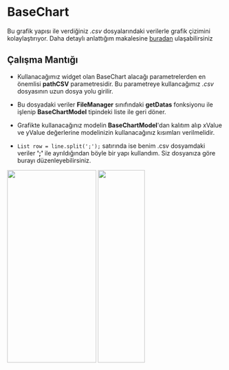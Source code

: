 # BaseChart

Bu grafik yapısı ile verdiğiniz _.csv_ dosyalarındaki verilerle grafik çizimini kolaylaştırıyor. Daha detaylı anlattığım makalesine [buradan](https://burakimdat.medium.com/fluttera-csv-dosyas%C4%B1ndaki-veriyle-grafik-%C3%A7izme-e3fdc7fd4f0) ulaşabilirsiniz

## Çalışma Mantığı

- Kullanacağımız widget olan BaseChart alacağı parametrelerden en önemlisi **pathCSV** parametresidir. Bu parametreye kullancağımız _.csv_ dosyasının uzun dosya yolu girilir.

- Bu dosyadaki veriler **FileManager** sınıfındaki **getDatas** fonksiyonu ile işlenip **BaseChartModel** tipindeki liste ile geri döner.

- Grafikte kullanacağınız modelin **BaseChartModel**'dan kalıtım alıp xValue ve yValue değerlerine modelinizin kullanacağınız kısımları verilmelidir.

- `List row = line.split(';');` satırında ise benim .csv dosyamdaki veriler **';'** ile ayrıldığından böyle bir yapı kullandım. Siz dosyanıza göre burayı düzenleyebilirsiniz.


<p float="left">
  <img src="https://user-images.githubusercontent.com/70351342/165073783-a63f2b0d-5f28-49bb-a1f3-40eeb310046e.png" width="207" height="448">
  <img src="https://user-images.githubusercontent.com/70351342/165073894-52fef303-bbb2-4e58-b1dc-4dfeb3522fc9.png" width="109" height="448">
</p>
